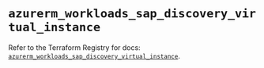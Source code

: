 # `azurerm_workloads_sap_discovery_virtual_instance`

Refer to the Terraform Registry for docs: [`azurerm_workloads_sap_discovery_virtual_instance`](https://registry.terraform.io/providers/hashicorp/azurerm/4.17.0/docs/resources/workloads_sap_discovery_virtual_instance).
